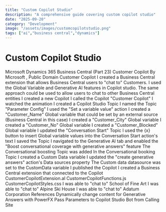 ```yaml
---
title: "Custom Copilot Studio"
description: "A comprehensive guide covering custom copilot studio"
date: "2025-09-20"
category: "Development"
image: "/assets/images/customcopilotstudio.png"
tags: ["ai","business central","dynamics"]
---
```


# Custom Copilot Studio

Microsoft Dynamics 365 Business Central (Part 23) Customer Copilot By Microsoft , Public Domain Customer Copilot I created a Business Central extension that allows Business Central users to "chat to" Customers. I used the Global Variable and Generative AI features in Copilot studio. The same approach could be used to allow users to chat to other Business Central entities I created a new Copilot I called the Copilot "Customer Copilot" I watched the animation I created a Copilot Studio Topic I named the Topic "Parameter Config" I used the "Set a variable value" action I created a "Customer_Name" Global variable that could be set by an external source (Business Central in this case) I created a "Customer_City" Global variable I created a "Customer_No" Global variable I created a "Customer_Blocked" Global variable I updated the "Conversation Start" Topic I used the {x} button to insert Global variable values into the Conversation Start action's text I saved the Topic I navigated to the Generative AI tab and enabled the "Boost conversational coverage with generative answers" feature The Conversational boosting Topic was added In the Conversational booking Topic I created a Custom Data variable I updated the "create generative answers" action's Data sources property The Custom data datasource was set to the CustomData variable I published the Copilot I created a Business Central extension that connected to the Copilot CustomerCopilotExtension.al CustomerCopilotFunctions.js CustomerCopilotStyles.css I was able to "chat to" School of Fine Art I was able to "chat to" Alpine Ski House I was able to "chat to" Adatum Corporation References Dynamically change content for Generative Answers with PowerFX Pass Parameters to Copilot Studio Bot from Calling Site
